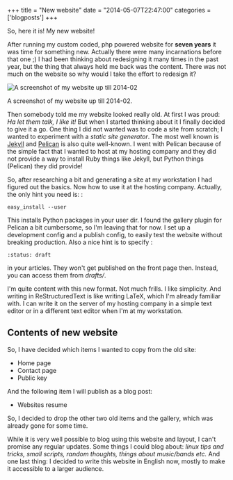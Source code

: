 +++
title = "New website"
date = "2014-05-07T22:47:00"
categories = ['blogposts']
+++

So, here it is! My new website!

After running my custom coded, php powered website for **seven years**
it was time for something new. Actually there were many incarnations
before that one ;) I had been thinking about redesigning it many times
in the past year, but the thing that always held me back was the
content. There was not much on the website so why would I take the
effort to redesign it?

![A screenshot of my website up till 2014-02](/content/post/02newsite/site.png)

A screenshot of my website up till 2014-02.

Then somebody told me my website looked really old. At first I was
proud: *Ha let them talk, I like it!* But when I started thinking about
it I finally decided to give it a go. One thing I did not wanted was to
code a site from scratch; I wanted to experiment with a *static site
generator*. The most well known is [Jekyll](http://jekyllrb.com/) and
[Pelican](http://getpelican.com/) is also quite well-known. I went with
Pelican because of the simple fact that I wanted to host at my hosting
company and they did not provide a way to install Ruby things like
Jekyll, but Python things (Pelican) they did provide!

So, after researching a bit and generating a site at my workstation I
had figured out the basics. Now how to use it at the hosting company.
Actually, the only hint you need is: :

    easy_install --user

This installs Python packages in your user dir. I found the gallery
plugin for Pelican a bit cumbersome, so I'm leaving that for now. I set
up a development config and a publish config, to easily test the website
without breaking production. Also a nice hint is to specify :

    :status: draft

in your articles. They won't get published on the front page then.
Instead, you can access them from *drafts/*.

I'm quite content with this new format. Not much frills. I like
simplicity. And writing in ReStructuredText is like writing LaTeX, which
I'm already familiar with. I can write it on the server of my hosting
company in a simple text editor or in a different text editor when I'm
at my workstation.

Contents of new website
-----------------------

So, I have decided which items I wanted to copy from the old site:

-   Home page
-   Contact page
-   Public key

And the following item I will publish as a blog post:

-   Websites resume

So, I decided to drop the other two old items and the gallery, which was
already gone for some time.

While it is very well possible to blog using this website and layout, I
can't promise any regular updates. Some things I could blog about:
*linux tips and tricks, small scripts, random thoughts, things about
music/bands etc.* And one last thing: I decided to write this website in
English now, mostly to make it accessible to a larger audience.
